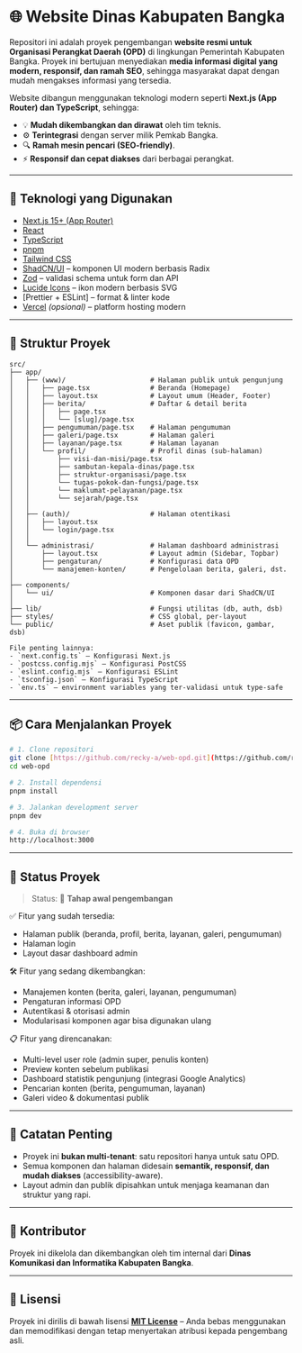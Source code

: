 # 🌐 Website Dinas Kabupaten Bangka

Repositori ini adalah proyek pengembangan **website resmi untuk Organisasi Perangkat Daerah (OPD)** di lingkungan Pemerintah Kabupaten Bangka. Proyek ini bertujuan menyediakan **media informasi digital yang modern, responsif, dan ramah SEO**, sehingga masyarakat dapat dengan mudah mengakses informasi yang tersedia.

Website dibangun menggunakan teknologi modern seperti **Next.js (App Router) dan TypeScript**, sehingga:

- 💡 **Mudah dikembangkan dan dirawat** oleh tim teknis.
- ⚙️ **Terintegrasi** dengan server milik Pemkab Bangka.
- 🔍 **Ramah mesin pencari (SEO-friendly)**.
- ⚡ **Responsif dan cepat diakses** dari berbagai perangkat.

---

## 🚀 Teknologi yang Digunakan

- [Next.js 15+ (App Router)](https://nextjs.org/)
- [React](https://react.dev/)
- [TypeScript](https://www.typescriptlang.org/)
- [pnpm](https://pnpm.io/)
- [Tailwind CSS](https://tailwindcss.com/)
- [ShadCN/UI](https://ui.shadcn.com/) – komponen UI modern berbasis Radix
- [Zod](https://zod.dev/) – validasi schema untuk form dan API
- [Lucide Icons](https://lucide.dev/) – ikon modern berbasis SVG
- [Prettier + ESLint] – format & linter kode
- [Vercel](https://vercel.com/) _(opsional)_ – platform hosting modern

---

## 📁 Struktur Proyek

```text
src/
├── app/
│   ├── (www)/                     # Halaman publik untuk pengunjung
│   │   ├── page.tsx               # Beranda (Homepage)
│   │   ├── layout.tsx             # Layout umum (Header, Footer)
│   │   ├── berita/                # Daftar & detail berita
│   │   │   ├── page.tsx
│   │   │   └── [slug]/page.tsx
│   │   ├── pengumuman/page.tsx    # Halaman pengumuman
│   │   ├── galeri/page.tsx        # Halaman galeri
│   │   ├── layanan/page.tsx       # Halaman layanan
│   │   └── profil/                # Profil dinas (sub-halaman)
│   │       ├── visi-dan-misi/page.tsx
│   │       ├── sambutan-kepala-dinas/page.tsx
│   │       ├── struktur-organisasi/page.tsx
│   │       └── tugas-pokok-dan-fungsi/page.tsx
│   │       └── maklumat-pelayanan/page.tsx
│   │       └── sejarah/page.tsx
│   │
│   ├── (auth)/                    # Halaman otentikasi
│   │   ├── layout.tsx
│   │   └── login/page.tsx
│   │
│   └── administrasi/              # Halaman dashboard administrasi
│       ├── layout.tsx             # Layout admin (Sidebar, Topbar)
│       ├── pengaturan/            # Konfigurasi data OPD
│       └── manajemen-konten/      # Pengelolaan berita, galeri, dst.
│
├── components/
│   └── ui/                        # Komponen dasar dari ShadCN/UI
│
├── lib/                           # Fungsi utilitas (db, auth, dsb)
├── styles/                        # CSS global, per-layout
└── public/                        # Aset publik (favicon, gambar, dsb)

File penting lainnya:
- `next.config.ts` – Konfigurasi Next.js
- `postcss.config.mjs` – Konfigurasi PostCSS
- `eslint.config.mjs` – Konfigurasi ESLint
- `tsconfig.json` – Konfigurasi TypeScript
- `env.ts` – environment variables yang ter-validasi untuk type-safe
```

---

## 📦 Cara Menjalankan Proyek

```bash
# 1. Clone repositori
git clone [https://github.com/recky-a/web-opd.git](https://github.com/recky-a/web-opd)
cd web-opd

# 2. Install dependensi
pnpm install

# 3. Jalankan development server
pnpm dev

# 4. Buka di browser
http://localhost:3000
```

---

## 🚧 Status Proyek

> Status: 🔧 **Tahap awal pengembangan**

✅ Fitur yang sudah tersedia:

- Halaman publik (beranda, profil, berita, layanan, galeri, pengumuman)
- Halaman login
- Layout dasar dashboard admin

🛠️ Fitur yang sedang dikembangkan:

- Manajemen konten (berita, galeri, layanan, pengumuman)
- Pengaturan informasi OPD
- Autentikasi & otorisasi admin
- Modularisasi komponen agar bisa digunakan ulang

📋 Fitur yang direncanakan:

- Multi-level user role (admin super, penulis konten)
- Preview konten sebelum publikasi
- Dashboard statistik pengunjung (integrasi Google Analytics)
- Pencarian konten (berita, pengumuman, layanan)
- Galeri video & dokumentasi publik

---

## 📌 Catatan Penting

- Proyek ini **bukan multi-tenant**: satu repositori hanya untuk satu OPD.
- Semua komponen dan halaman didesain **semantik, responsif, dan mudah diakses** (accessibility-aware).
- Layout admin dan publik dipisahkan untuk menjaga keamanan dan struktur yang rapi.

---

## 👥 Kontributor

Proyek ini dikelola dan dikembangkan oleh tim internal dari **Dinas Komunikasi dan Informatika Kabupaten Bangka**.

---

## 📄 Lisensi

Proyek ini dirilis di bawah lisensi **[MIT License](./LICENSE)** – Anda bebas menggunakan dan memodifikasi dengan tetap menyertakan atribusi kepada pengembang asli.
